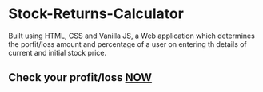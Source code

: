 # Stock-Returns-Calculator

Built using HTML, CSS and Vanilla JS, a Web application which determines the porfit/loss amount and percentage of a user on entering th details of current and initial stock price.

## Check your profit/loss [NOW](https://stocksreturncalculator.netlify.app/)
